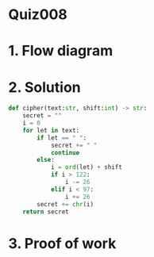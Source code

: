# Quiz008

# 1. Flow diagram

# 2. Solution
```.py
def cipher(text:str, shift:int) -> str:
    secret = ""
    i = 0
    for let in text:
        if let == " ":
            secret += " "
            continue
        else:
            i = ord(let) + shift
            if i > 122:
                i -= 26
            elif i < 97:
                i += 26
        secret += chr(i)
    return secret
```
# 3. Proof of work
